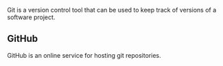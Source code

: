  

Git is a version control tool that can be used to keep track of versions of a software project.

## GitHub

GitHub is an online service for hosting git repositories.
